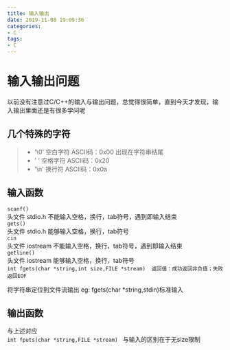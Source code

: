 ```yaml
---
title: 输入输出
date: 2019-11-08 19:09:36
categories:
- C
tags:
- C
---
```


# 输入输出问题  

以前没有注意过C/C++的输入与输出问题，总觉得很简单，直到今天才发现，输入输出里面还是有很多学问呢

## 几个特殊的字符
> - '\0' 空白字符  ASCII码：0x00  出现在字符串结尾
> - ' '  空格字符  ASCII码：0x20  
> - '\n' 换行符    ASCII码：0x0a

## 输入函数  
`scanf()`  
头文件 stdio.h  不能输入空格，换行，tab符号，遇到即输入结束  
`gets()`   
头文件 stdio.h  能够输入空格，换行，tab符号    
`cin`     
头文件 iostream 不能输入空格，换行，tab符号，遇到即输入结束  
`getline()`  
头文件 iostream 能够输入空格，换行，tab符号    
`int fgets(char *string,int size,FILE *stream)  返回值：成功返回非负值；失败返回EOF`   

将字符串定位到文件流输出  eg: fgets(char \*string,stdin)标准输入  


## 输出函数  
与上述对应  
`int fputs(char *string,FILE *stream)`  
与输入的区别在于无size限制



